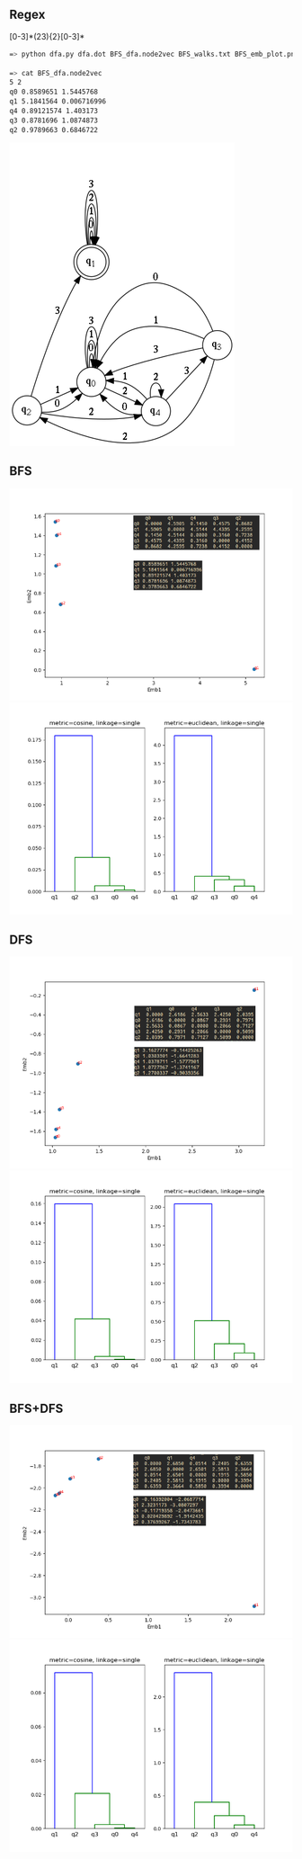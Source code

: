 Regex
---
[0-3]\*(23){2}[0-3]\*

```sh
=> python dfa.py dfa.dot BFS_dfa.node2vec BFS_walks.txt BFS_emb_plot.png BFS_dendrogram.png

=> cat BFS_dfa.node2vec
5 2
q0 0.8589651 1.5445768
q1 5.1841564 0.006716996
q4 0.89121574 1.403173
q3 0.8781696 1.0874873
q2 0.9789663 0.6846722
```
![DFA](dfa.dot.png)

BFS
---
![BFS_2D](BFS_emb_plot.png)
![BFS_Dendrogram](BFS_dendrogram.png)

DFS
---
![DFS_2D](DFS_emb_plot.png)
![DFS_Dendrogram](DFS_dendrogram.png)

BFS+DFS
---
![BFS_DFS_2D](BFS_DFS_emb_plot.png)
![BFS_DFS_Dendrogram](BFS_DFS_dendrogram.png)
